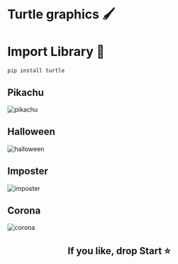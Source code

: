 ﻿# Turtle graphics 🖌
 
 # Import Library 🐢
 
 ```
 pip install turtle
 ```

## Pikachu

![pikachu](https://user-images.githubusercontent.com/79363930/154288277-41a07fc7-eb16-4be1-ab02-169f5968a60f.png)

## Halloween

![halloween](https://user-images.githubusercontent.com/79363930/154289448-9e52c7ab-996f-4032-82dc-83be1fe7070e.png)

## Imposter

![imposter](https://user-images.githubusercontent.com/79363930/154289054-59869271-c6e5-41e9-8cdf-91b841775ac3.png)

## Corona 

![corona](https://user-images.githubusercontent.com/79363930/154289862-33ce1621-ab31-4b06-9bb5-907c97207e50.png)


## <center> **If you like, drop Start ⭐** </center>